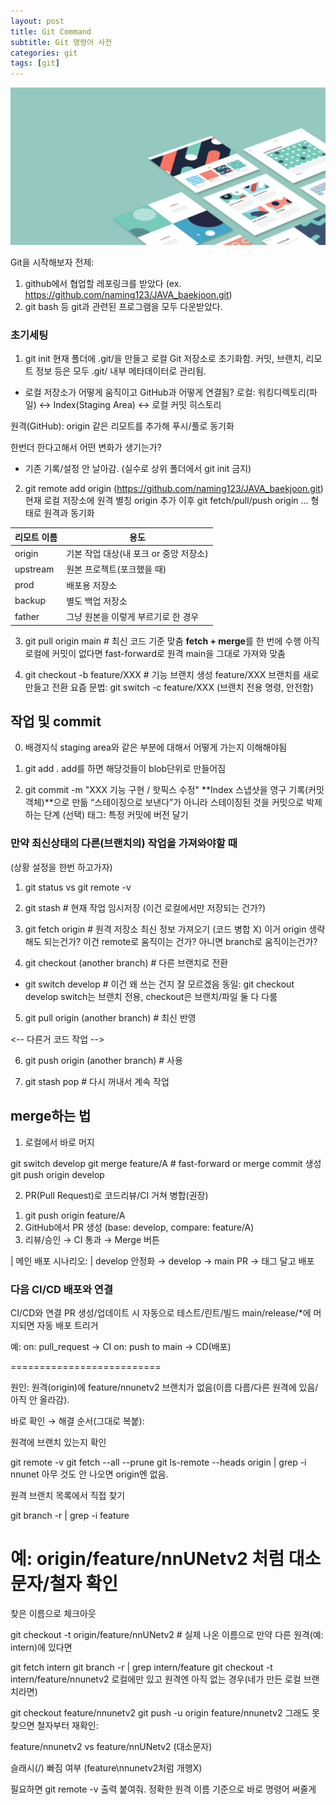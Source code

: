 ```yaml
---
layout: post
title: Git Command
subtitle: Git 명령어 사전
categories: git
tags: [git]
---
```


![banner](/assets/images/banners/home.jpeg)

Git을 시작해보자
전제: 
1. github에서 협업할 레포링크를 받았다 (ex. https://github.com/naming123/JAVA_baekjoon.git)
2. git bash 등 git과 관련된 프로그램을 모두 다운받았다.


### 초기세팅

1. git init
현재 폴더에 .git/을 만들고 로컬 Git 저장소로 초기화함.
커밋, 브랜치, 리모트 정보 등은 모두 .git/ 내부 메타데이터로 관리됨.

- 로컬 저장소가 어떻게 움직이고 GitHub과 어떻게 연결됨?
로컬: 워킹디렉토리(파일) ↔ Index(Staging Area) ↔ 로컬 커밋 히스토리

원격(GitHub): origin 같은 리모트를 추가해 푸시/풀로 동기화

한번더 한다고해서 어떤 변화가 생기는가?
- 기존 기록/설정 안 날아감. (실수로 상위 폴더에서 git init 금지)

2. git remote add origin (https://github.com/naming123/JAVA_baekjoon.git)
현재 로컬 저장소에 원격 별칭 origin 추가
이후 git fetch/pull/push origin ... 형태로 원격과 동기화

| 리모트 이름 | 용도 |
|-------------|------|
| origin      | 기본 작업 대상(내 포크 or 중앙 저장소) |
| upstream    | 원본 프로젝트(포크했을 때) |
| prod        | 배포용 저장소 |
| backup      | 별도 백업 저장소 |
| father      | 그냥 원본을 이렇게 부르기로 한 경우 |


3. git pull origin main # 최신 코드 기준 맞춤
**fetch + merge**를 한 번에 수행
아직 로컬에 커밋이 없다면 fast-forward로 원격 main을 그대로 가져와 맞춤

4. git checkout -b feature/XXX  # 기능 브랜치 생성
feature/XXX 브랜치를 새로 만들고 전환
요즘 문법: git switch -c feature/XXX (브랜치 전용 명령, 안전함)


## 작업 및 commit

0. 배경지식
staging area와 같은 부분에 대해서 어떻게 가는지 이해해야됨

1. git add .
add를 하면 해당것들이 blob단위로 만들어짐

2. git commit -m "XXX 기능 구현 / 핫픽스 수정"
**Index 스냅샷을 영구 기록(커밋 객체)**으로 만듦
“스테이징으로 보낸다”가 아니라 스테이징된 것을 커밋으로 박제하는 단계
(선택) 태그: 특정 커밋에 버전 달기


### 만약 최신상태의 다른(브랜치의) 작업을 가져와야할 때
(상황 설정을 한번 하고가자)

1. git status vs git remote -v

2. git stash             # 현재 작업 임시저장
(이건 로컬에서만 저장되는 건가?)

3. git fetch origin      # 원격 저장소 최신 정보 가져오기 (코드 병합 X)
이거 origin 생략해도 되는건가? 이건 remote로 움직이는 건가? 아니면 branch로 움직이는건가?

4. git checkout (another branch)     # 다른 브랜치로 전환

- git switch develop                 # 이건 왜 쓰는 건지 잘 모르겠음
  동일: git checkout develop
  switch는 브랜치 전용, checkout은 브랜치/파일 둘 다 다룸


5. git pull origin (another branch)  # 최신 반영

<-- 다른거 코드 작업 -->

6. git push origin (another branch)  # 사용

7. git stash pop         # 다시 꺼내서 계속 작업


## merge하는 법

1) 로컬에서 바로 머지

git switch develop
git merge feature/A       # fast-forward or merge commit 생성
git push origin develop

2) PR(Pull Request)로 코드리뷰/CI 거쳐 병합(권장)

1. git push origin feature/A
2. GitHub에서 PR 생성 (base: develop, compare: feature/A)
3. 리뷰/승인 → CI 통과 → Merge 버튼

| 메인 배포 시나리오:
| develop 안정화 → develop → main PR → 태그 달고 배포

### 다음 CI/CD 배포와 연결

CI/CD와 연결
PR 생성/업데이트 시 자동으로 테스트/린트/빌드
main/release/*에 머지되면 자동 배포 트리거

예:
on: pull_request → CI
on: push to main → CD(배포)




==========================

원인: 원격(origin)에 feature/nnunetv2 브랜치가 없음(이름 다름/다른 원격에 있음/아직 안 올라감).

바로 확인 → 해결 순서(그대로 복붙):

원격에 브랜치 있는지 확인


git remote -v
git fetch --all --prune
git ls-remote --heads origin | grep -i nnunet
아무 것도 안 나오면 origin엔 없음.

원격 브랜치 목록에서 직접 찾기


git branch -r | grep -i feature
# 예: origin/feature/nnUNetv2  처럼 대소문자/철자 확인
찾은 이름으로 체크아웃


git checkout -t origin/feature/nnUNetv2   # 실제 나온 이름으로
만약 다른 원격(예: intern)에 있다면


git fetch intern
git branch -r | grep intern/feature
git checkout -t intern/feature/nnunetv2
로컬에만 있고 원격엔 아직 없는 경우(네가 만든 로컬 브랜치라면)


git checkout feature/nnunetv2
git push -u origin feature/nnunetv2
그래도 못 찾으면 철자부터 재확인:

feature/nnunetv2 vs feature/nnUNetv2 (대소문자)

슬래시(/) 빠짐 여부 (feature\nnunetv2처럼 개행X)

필요하면 git remote -v 출력 붙여줘. 정확한 원격 이름 기준으로 바로 명령어 써줄게




